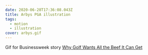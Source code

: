 ```yaml
---
date: 2020-06-28T17:36:08.043Z
title: Arbys PGA illustration
tags:
  - motion
  - illustration
cover: arbys.gif
---
```

Gif for Businessweek story [Why Golf Wants All the Beef It Can Get](https://www.bloomberg.com/news/articles/2017-05-31/pga-tour-adds-arby-s-as-its-first-restaurant-sponsor)